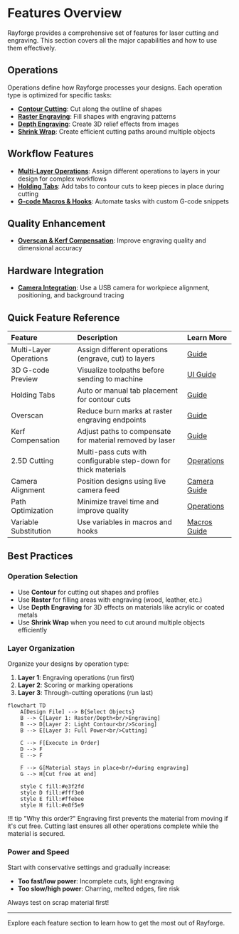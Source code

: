# Features Overview

Rayforge provides a comprehensive set of features for laser cutting and engraving. This section covers all the major capabilities and how to use them effectively.

## Operations

Operations define how Rayforge processes your designs. Each operation type is optimized for specific tasks:

- **[Contour Cutting](operations/contour.md)**: Cut along the outline of shapes
- **[Raster Engraving](operations/raster.md)**: Fill shapes with engraving patterns
- **[Depth Engraving](operations/depth.md)**: Create 3D relief effects from images
- **[Shrink Wrap](operations/shrink-wrap.md)**: Create efficient cutting paths around multiple objects

## Workflow Features

- **[Multi-Layer Operations](multi-layer.md)**: Assign different operations to layers in your design for complex workflows
- **[Holding Tabs](holding-tabs.md)**: Add tabs to contour cuts to keep pieces in place during cutting
- **[G-code Macros & Hooks](macros-hooks.md)**: Automate tasks with custom G-code snippets

## Quality Enhancement

- **[Overscan & Kerf Compensation](overscan-kerf.md)**: Improve engraving quality and dimensional accuracy

## Hardware Integration

- **[Camera Integration](camera.md)**: Use a USB camera for workpiece alignment, positioning, and background tracing

## Quick Feature Reference

| Feature                    | Description                                                                 | Learn More |
|:---------------------------|:----------------------------------------------------------------------------|:-----------|
| Multi-Layer Operations     | Assign different operations (engrave, cut) to layers                        | [Guide](multi-layer.md) |
| 3D G-code Preview          | Visualize toolpaths before sending to machine                               | [UI Guide](../ui/3d-preview.md) |
| Holding Tabs               | Auto or manual tab placement for contour cuts                               | [Guide](holding-tabs.md) |
| Overscan                   | Reduce burn marks at raster engraving endpoints                             | [Guide](overscan-kerf.md) |
| Kerf Compensation          | Adjust paths to compensate for material removed by laser                    | [Guide](overscan-kerf.md) |
| 2.5D Cutting               | Multi-pass cuts with configurable step-down for thick materials             | [Operations](operations/contour.md) |
| Camera Alignment           | Position designs using live camera feed                                     | [Camera Guide](camera.md) |
| Path Optimization          | Minimize travel time and improve quality                                    | [Operations](operations/index.md) |
| Variable Substitution      | Use variables in macros and hooks                                           | [Macros Guide](macros-hooks.md) |

## Best Practices

### Operation Selection

- Use **Contour** for cutting out shapes and profiles
- Use **Raster** for filling areas with engraving (wood, leather, etc.)
- Use **Depth Engraving** for 3D effects on materials like acrylic or coated metals
- Use **Shrink Wrap** when you need to cut around multiple objects efficiently

### Layer Organization

Organize your designs by operation type:

1. **Layer 1**: Engraving operations (run first)
2. **Layer 2**: Scoring or marking operations
3. **Layer 3**: Through-cutting operations (run last)

```mermaid
flowchart TD
    A[Design File] --> B{Select Objects}
    B --> C[Layer 1: Raster/Depth<br/>Engraving]
    B --> D[Layer 2: Light Contour<br/>Scoring]
    B --> E[Layer 3: Full Power<br/>Cutting]

    C --> F[Execute in Order]
    D --> F
    E --> F

    F --> G[Material stays in place<br/>during engraving]
    G --> H[Cut free at end]

    style C fill:#e3f2fd
    style D fill:#fff3e0
    style E fill:#ffebee
    style H fill:#e8f5e9
```

!!! tip "Why this order?"
    Engraving first prevents the material from moving if it's cut free. Cutting last ensures all other operations complete while the material is secured.

### Power and Speed

Start with conservative settings and gradually increase:

- **Too fast/low power**: Incomplete cuts, light engraving
- **Too slow/high power**: Charring, melted edges, fire risk

Always test on scrap material first!

---

Explore each feature section to learn how to get the most out of Rayforge.
